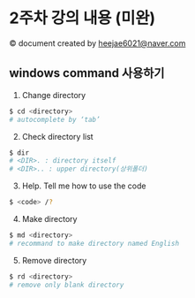# 2주차 강의 내용 (미완)
&copy; document created by heejae6021@naver.com

## windows command 사용하기

1. Change directory
```bash
$ cd <directory>
# autocomplete by ‘tab’
```

2. Check directory list
```bash
$ dir
# <DIR>. : directory itself
# <DIR>.. : upper directory(상위폴더)
```

3. Help. Tell me how to use the code
```bash
$ <code> /?
```

4. Make directory
```bash
$ md <directory>
# recommand to make directory named English
```

5. Remove directory
```bash
$ rd <directory>
# remove only blank directory
```
